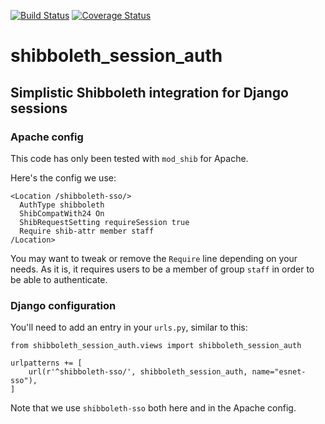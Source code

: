 [![Build Status](https://travis-ci.org/esnet/shibboleth_session_auth.svg?branch=master)](https://travis-ci.org/esnet/shibboleth_session_auth) [![Coverage Status](https://coveralls.io/repos/github/esnet/shibboleth_session_auth/badge.svg?branch=master)](https://coveralls.io/github/esnet/shibboleth_session_auth?branch=master)

# shibboleth_session_auth 
## Simplistic Shibboleth integration for Django sessions

### Apache config

This code has only been tested with `mod_shib` for Apache.

Here's the config we use:

```
<Location /shibboleth-sso/>
  AuthType shibboleth
  ShibCompatWith24 On
  ShibRequestSetting requireSession true
  Require shib-attr member staff
/Location>
```

You may want to tweak or remove the `Require` line depending on your needs.
As it is, it requires users to be a member of group `staff` in order to be
able to authenticate.

### Django configuration

You'll need to add an entry in your `urls.py`, similar to this:

```
from shibboleth_session_auth.views import shibboleth_session_auth

urlpatterns += [
    url(r'^shibboleth-sso/', shibboleth_session_auth, name="esnet-sso"),
]
```

Note that we use `shibboleth-sso` both here and in the Apache config.
